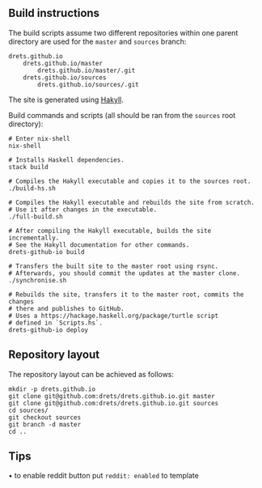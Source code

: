 Build instructions
------------------

The build scripts assume two different repositories within one parent
directory are used for the `master` and `sources` branch:

    drets.github.io
        drets.github.io/master
            drets.github.io/master/.git
        drets.github.io/sources
            drets.github.io/sources/.git

The site is generated using [Hakyll](http://jaspervdj.be/hakyll/).

Build commands and scripts (all should be ran from the `sources` root
directory):

    # Enter nix-shell
    nix-shell

    # Installs Haskell dependencies.
    stack build

    # Compiles the Hakyll executable and copies it to the sources root.
    ./build-hs.sh

    # Compiles the Hakyll executable and rebuilds the site from scratch.
    # Use it after changes in the executable.
    ./full-build.sh

    # After compiling the Hakyll executable, builds the site incrementally.
    # See the Hakyll documentation for other commands.
    drets-github-io build

    # Transfers the built site to the master root using rsync.
    # Afterwards, you should commit the updates at the master clone.
    ./synchronise.sh

    # Rebuilds the site, transfers it to the master root, commits the changes
    # there and publishes to GitHub.
    # Uses a https://hackage.haskell.org/package/turtle script
    # defined in `Scripts.hs`.
    drets-github-io deploy

Repository layout
-----------------

The repository layout can be achieved as follows:

    mkdir -p drets.github.io
    git clone git@github.com:drets/drets.github.io.git master
    git clone git@github.com:drets/drets.github.io.git sources
    cd sources/
    git checkout sources
    git branch -d master
    cd ..

Tips
-----
• to enable reddit button put `reddit: enabled` to template
